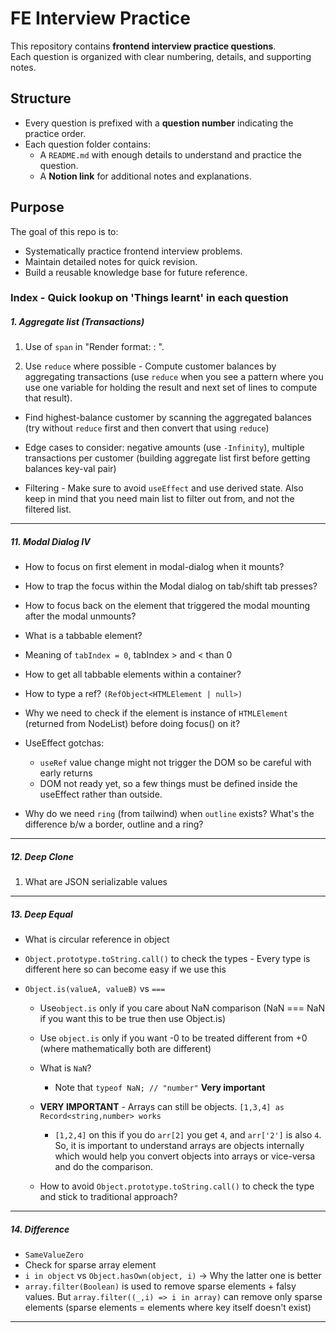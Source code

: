 # FE Interview Practice

This repository contains **frontend interview practice questions**.  
Each question is organized with clear numbering, details, and supporting notes.

## Structure

- Every question is prefixed with a **question number** indicating the practice order.
- Each question folder contains:
  - A `README.md` with enough details to understand and practice the question.
  - A **Notion link** for additional notes and explanations.

## Purpose

The goal of this repo is to:

- Systematically practice frontend interview problems.
- Maintain detailed notes for quick revision.
- Build a reusable knowledge base for future reference.

### Index - Quick lookup on 'Things learnt' in each question

##### 1. Aggregate list (Transactions)

1. Use of `span` in "Render format: <Customer Name>: <Amount>".

2. Use `reduce` where possible - Compute customer balances by aggregating transactions (use `reduce` when you see a pattern where you use one variable for holding the result and next set of lines to compute that result).

- Find highest-balance customer by scanning the aggregated balances (try without `reduce` first and then convert that using `reduce`)

- Edge cases to consider: negative amounts (use `-Infinity`), multiple transactions per customer (building aggregate list first before getting balances key-val pair)

- Filtering - Make sure to avoid `useEffect` and use derived state. Also keep in mind that you need main list to filter out from, and not the filtered list.

---

##### 11. Modal Dialog IV

- How to focus on first element in modal-dialog when it mounts?

- How to trap the focus within the Modal dialog on tab/shift tab presses?

- How to focus back on the element that triggered the modal mounting after the modal unmounts?

- What is a tabbable element?
- Meaning of `tabIndex = 0`, tabIndex > and < than 0
- How to get all tabbable elements within a container?

- How to type a ref? `(RefObject<HTMLElement | null>)`
- Why we need to check if the element is instance of `HTMLElement` (returned from NodeList) before doing focus() on it?

- UseEffect gotchas:

  - `useRef` value change might not trigger the DOM so be careful with early returns
  - DOM not ready yet, so a few things must be defined inside the useEffect rather than outside.

- Why do we need `ring` (from tailwind) when `outline` exists? What's the difference b/w a border, outline and a ring?

---

##### 12. Deep Clone

1. What are JSON serializable values

---

##### 13. Deep Equal

- What is circular reference in object

- `Object.prototype.toString.call()` to check the types - Every type is different here so can become easy if we use this

- `Object.is(valueA, valueB)` vs `===`

  - Use`object.is` only if you care about NaN comparison (NaN === NaN if you want this to be true then use Object.is)

  - Use `object.is` only if you want -0 to be treated different from +0 (where mathematically both are different)

  - What is `NaN`?

    - Note that `typeof NaN; // "number"` **Very important**

  - **VERY IMPORTANT** - Arrays can still be objects. `[1,3,4] as Record<string,number> works`

    - `[1,2,4]` on this if you do `arr[2]` you get `4`, and `arr['2']` is also `4`. So, it is important to understand arrays are objects internally which would help you convert objects into arrays or vice-versa and do the comparison.

  - How to avoid `Object.prototype.toString.call()` to check the type and stick to traditional approach?

---

##### 14. Difference

- `SameValueZero`
- Check for sparse array element
- `i in object` vs `Object.hasOwn(object, i)` -> Why the latter one is better
- `array.filter(Boolean)` is used to remove sparse elements + falsy values. But `array.filter((_,i) => i in array)` can remove only sparse elements (sparse elements = elements where key itself doesn't exist)

---
